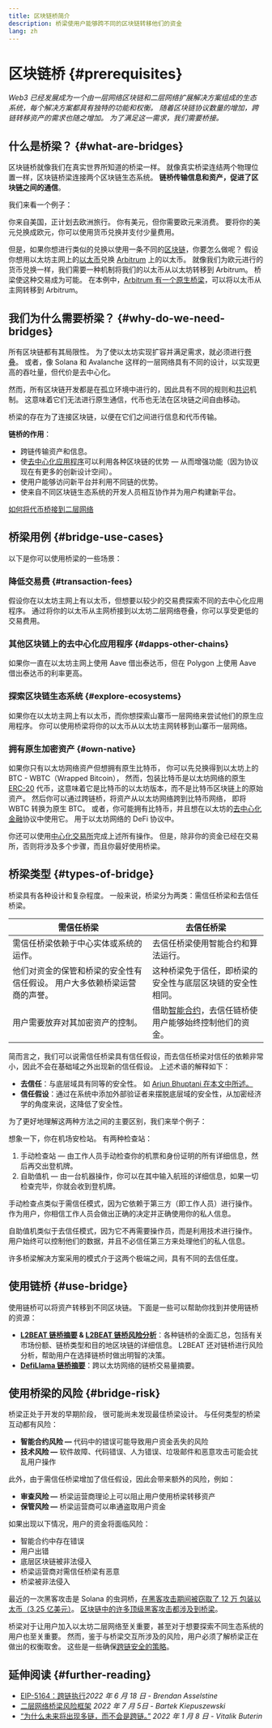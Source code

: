 ```yaml
---
title: 区块链桥简介
description: 桥梁使用户能够跨不同的区块链转移他们的资金
lang: zh
---
```


# 区块链桥 {#prerequisites}

_Web3 已经发展成为一个由一层网络区块链和二层网络扩展解决方案组成的生态系统，每个解决方案都具有独特的功能和权衡。 随着区块链协议数量的增加，跨链转移资产的需求也随之增加。 为了满足这一需求，我们需要桥接。_

<Divider />

## 什么是桥梁？ {#what-are-bridges}

区块链桥就像我们在真实世界所知道的桥梁一样。 就像真实桥梁连结两个物理位置一样，区块链桥梁连接两个区块链生态系统。 **链桥传输信息和资产，促进了区块链之间的通信**。

我们来看一个例子：

你来自美国，正计划去欧洲旅行。 你有美元，但你需要欧元来消费。 要将你的美元兑换成欧元，你可以使用货币兑换并支付少量费用。

但是，如果你想进行类似的兑换以使用一条不同的[区块链](/glossary/#blockchain)，你要怎么做呢？ 假设你想用以太坊主网上的[以太币](/glossary/#ether)兑换 [Arbitrum](https://arbitrum.io/) 上的以太币。 就像我们为欧元进行的货币兑换一样，我们需要一种机制将我们的以太币从以太坊转移到 Arbitrum。 桥梁使这种交易成为可能。 在本例中，[Arbitrum 有一个原生桥梁](https://bridge.arbitrum.io/)，可以将以太币从主网转移到 Arbitrum。

## 我们为什么需要桥梁？ {#why-do-we-need-bridges}

所有区块链都有其局限性。 为了使以太坊实现扩容并满足需求，就必须进行[卷叠](/glossary/#rollups)。 或者，像 Solana 和 Avalanche 这样的一层网络具有不同的设计，以实现更高的吞吐量，但代价是去中心化。

然而，所有区块链开发都是在孤立环境中进行的，因此具有不同的规则和[共识](/glossary/#consensus)机制。 这意味着它们无法进行原生通信，代币也无法在区块链之间自由移动。

桥梁的存在为了连接区块链，以便在它们之间进行信息和代币传输。

**链桥的作用**：

- 跨链传输资产和信息。
- 使[去中心化应用程序](/glossary/#dapp)可以利用各种区块链的优势 — 从而增强功能（因为协议现在有更多的创新设计空间）。
- 使用户能够访问新平台并利用不同链的优势。
- 使来自不同区块链生态系统的开发人员相互协作并为用户构建新平台。

[如何将代币桥接到二层网络](/guides/how-to-use-a-bridge/)

<Divider />

## 桥梁用例 {#bridge-use-cases}

以下是你可以使用桥梁的一些场景：

### 降低交易费 {#transaction-fees}

假设你在以太坊主网上有以太币，但想要以较少的交易费探索不同的去中心化应用程序。 通过将你的以太币从主网桥接到以太坊二层网络卷叠，你可以享受更低的交易费用。

### 其他区块链上的去中心化应用程序 {#dapps-other-chains}

如果你一直在以太坊主网上使用 Aave 借出泰达币，但在 Polygon 上使用 Aave 借出泰达币的利率更高。

### 探索区块链生态系统 {#explore-ecosystems}

如果你在以太坊主网上有以太币，而你想探索山寨币一层网络来尝试他们的原生应用程序。 你可以使用桥梁将你的以太币从以太坊主网转移到山寨币一层网络。

### 拥有原生加密资产 {#own-native}

如果你只有以太坊网络资产但想拥有原生比特币， 你可以先兑换得到以太坊上的 BTC - WBTC（Wrapped Bitcoin）， 然而，包装比特币是以太坊网络的原生 [ERC-20](/glossary/#erc-20) 代币，这意味着它是比特币的以太坊版本，而不是比特币区块链上的原始资产。 然后你可以通过跨链桥，将资产从以太坊网络跨到比特币网络， 即将 WBTC 转换为原生 BTC。 或者，你可能拥有比特币，并且想在以太坊的[去中心化金融](/glossary/#defi)协议中使用它。 用于以太坊网络的 DeFi 协议中。

<InfoBanner shouldCenter emoji=":bulb:">
  你还可以使用<a href="/get-eth/">中心化交易所</a>完成上述所有操作。 但是，除非你的资金已经在交易所，否则将涉及多个步骤，而且你最好使用桥梁。
</InfoBanner>

<Divider />

## 桥梁类型 {#types-of-bridge}

桥梁具有各种设计和复杂程度。 一般来说，桥梁分为两类：需信任桥梁和去信任桥梁。

| 需信任桥梁                                 | 去信任桥梁                                                    |
| ------------------------------------- | -------------------------------------------------------- |
| 需信任桥梁依赖于中心实体或系统的运作。                   | 去信任桥梁使用智能合约和算法运行。                                        |
| 他们对资金的保管和桥梁的安全性有信任假设。 用户大多依赖桥梁运营商的声誉。 | 这种桥梁免于信任，即桥梁的安全性与底层区块链的安全性相同。                            |
| 用户需要放弃对其加密资产的控制。                      | 借助[智能合约](/glossary/#smart-contract)，去信任链桥使用户能够始终控制他们的资金。 |

简而言之，我们可以说需信任桥梁具有信任假设，而去信任桥梁对信任的依赖非常小，因此不会在基础域之外出现新的信任假设。 上述术语的解释如下：

- **去信任**：与底层域具有同等的安全性。 如 [Arjun Bhuptani 在本文中所述。](https://medium.com/connext/the-interoperability-trilemma-657c2cf69f17)
- **信任假设**：通过在系统中添加外部验证者来摆脱底层域的安全性，从加密经济学的角度来说，这降低了安全性。

为了更好地理解这两种方法之间的主要区别，我们来举个例子：

想象一下，你在机场安检站。 有两种检查站：

1. 手动检查站 — 由工作人员手动检查你的机票和身份证明的所有详细信息，然后再交出登机牌。
2. 自助值机 — 由一台机器操作，你可以在其中输入航班的详细信息，如果一切检查完毕，你就会收到登机牌。

手动检查点类似于需信任模式，因为它依赖于第三方（即工作人员）进行操作。 作为用户，你相信工作人员会做出正确的决定并正确使用你的私人信息。

自助值机类似于去信任模式，因为它不再需要操作员，而是利用技术进行操作。 用户始终可以控制他们的数据，并且不必信任第三方来处理他们的私人信息。

许多桥梁解决方案采用的模式介于这两个极端之间，具有不同的去信任度。

<Divider />

## 使用链桥 {#use-bridge}

使用链桥可以将资产转移到不同区块链。 下面是一些可以帮助你找到并使用链桥的资源：

- **[L2BEAT 链桥摘要](https://l2beat.com/bridges/summary) & [L2BEAT 链桥风险分析](https://l2beat.com/bridges/risk)**：各种链桥的全面汇总，包括有关市场份额、链桥类型和目的地区块链的详细信息。 L2BEAT 还对链桥进行风险分析，帮助用户在选择链桥时做出明智的决策。
- **[DefiLlama 链桥摘要](https://defillama.com/bridges/Ethereum)**：跨以太坊网络的链桥交易量摘要。

<Divider />

## 使用桥梁的风险 {#bridge-risk}

桥梁正处于开发的早期阶段， 很可能尚未发现最佳桥梁设计。 与任何类型的桥梁互动都有风险：

- **智能合约风险 —** 代码中的错误可能导致用户资金丢失的风险
- **技术风险 —** 软件故障、代码错误、人为错误、垃圾邮件和恶意攻击可能会扰乱用户操作

此外，由于需信任桥梁增加了信任假设，因此会带来额外的风险，例如：

- **审查风险 —** 桥梁运营商理论上可以阻止用户使用桥梁转移资产
- **保管风险 —** 桥梁运营商可以串通盗取用户资金

如果出现以下情况，用户的资金将面临风险：

- 智能合约中存在错误
- 用户出错
- 底层区块链被非法侵入
- 桥梁运营商对需信任桥梁有恶意
- 桥梁被非法侵入

最近的一次黑客攻击是 Solana 的虫洞桥，[在黑客攻击期间被窃取了 12 万 包装以太币（3.25 亿美元）](https://rekt.news/wormhole-rekt/)。 [区块链中的许多顶级黑客攻击都涉及到桥梁](https://rekt.news/leaderboard/)。

桥梁对于让用户加入以太坊二层网络至关重要，甚至对于想要探索不同生态系统的用户也至关重要。 然而，鉴于与桥梁交互所涉及的风险，用户必须了解桥梁正在做出的权衡取舍。 这些是一些确保[跨链安全的策略](https://blog.debridge.finance/10-strategies-for-cross-chain-security-8ed5f5879946)。

<Divider />

## 延伸阅读 {#further-reading}

- [EIP-5164：跨链执行](https://ethereum-magicians.org/t/eip-5164-cross-chain-execution/9658)_2022 年 6 月 18 日 - Brendan Asselstine_
- [二层网络桥梁风险框架](https://gov.l2beat.com/t/l2bridge-risk-framework/31) _2022 年 7 月 5日 - Bartek Kiepuszewski_
- [“为什么未来将出现多链，而不会是跨链。”](https://old.reddit.com/r/ethereum/comments/rwojtk/ama_we_are_the_efs_research_team_pt_7_07_january/hrngyk8/) _2022 年 1 月 8 日 - Vitalik Buterin_
